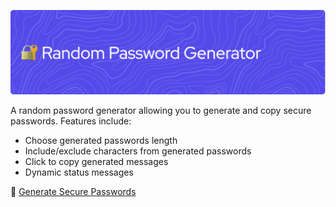 ![Random Password Generator](/src/github-header.png)

A random password generator allowing you to generate and copy secure passwords. Features include:

- Choose generated passwords length
- Include/exclude characters from generated passwords
- Click to copy generated messages
- Dynamic status messages

🔗 [Generate Secure Passwords](https://aakashpereira.github.io/Random-Password-Generator/)
